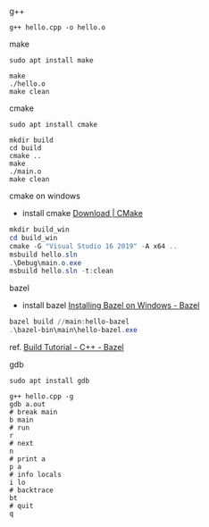 g++
```shell
g++ hello.cpp -o hello.o
```

make
```shell
sudo apt install make
```
```shell
make
./hello.o
make clean
```

cmake
```shell
sudo apt install cmake
```
```shell
mkdir build
cd build
cmake ..
make
./main.o
make clean
```

cmake on windows
* install cmake
  [Download | CMake](https://cmake.org/download/)
```powershell
mkdir build_win
cd build_win
cmake -G "Visual Studio 16 2019" -A x64 ..
msbuild hello.sln
.\Debug\main.o.exe
msbuild hello.sln -t:clean
```

bazel
* install bazel
  [Installing Bazel on Windows - Bazel](https://docs.bazel.build/versions/master/install-windows.html)
```powershell
bazel build //main:hello-bazel
.\bazel-bin\main\hello-bazel.exe
```
ref. [Build Tutorial - C++ - Bazel](https://docs.bazel.build/versions/master/tutorial/cpp.html)

gdb
```shell
sudo apt install gdb
```
```shell
g++ hello.cpp -g
gdb a.out
# break main
b main
# run
r
# next
n
# print a
p a
# info locals
i lo
# backtrace
bt
# quit
q
```

